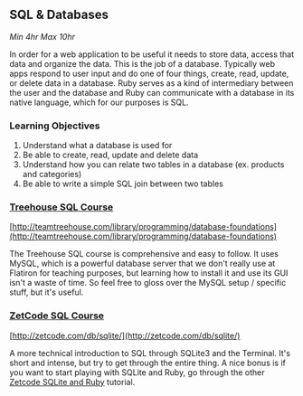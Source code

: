 ## SQL & Databases
*Min 4hr Max 10hr*

In order for a web application to be useful it needs to store data, access that
data and organize the data. This is the job of a database. Typically web apps
respond to user input and do one of four things, create, read, update, or
delete data in a database. Ruby serves as a kind of intermediary between the
user and the database and Ruby can communicate with a database in its native
language, which for our purposes is SQL.

### Learning Objectives
  1. Understand what a database is used for
  2. Be able to create, read, update and delete data
  3. Understand how you can relate two tables in a database (ex. products and categories)
  4. Be able to write a simple SQL join between two tables

### [Treehouse SQL Course](http://teamtreehouse.com/library/programming/database-foundations)

[http://teamtreehouse.com/library/programming/database-foundations](http://teamtreehouse.com/library/programming/database-foundations)

The Treehouse SQL course is comprehensive and easy to follow. It uses MySQL,
which is a powerful database server that we don't really use at Flatiron for
teaching purposes, but learning how to install it and use its GUI isn't a waste
of time. So feel free to gloss over the MySQL setup / specific stuff, but it's
useful.

### [ZetCode SQL Course](http://zetcode.com/db/sqlite/)

[http://zetcode.com/db/sqlite/](http://zetcode.com/db/sqlite/)

A more technical introduction to SQL through SQLite3 and the Terminal. It's
short and intense, but try to get through the entire thing. A nice bonus is if
you want to start playing with SQLite and Ruby, go through the other [Zetcode
SQLite and Ruby](http://zetcode.com/db/sqliteruby/) tutorial.
